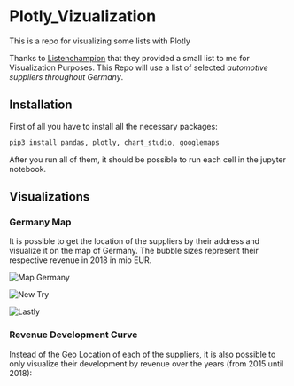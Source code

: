 # Plotly_Vizualization
This is a repo for visualizing some lists with Plotly

Thanks to [Listenchampion](https://www.listenchampion.de) that they provided a small list to me for Visualization Purposes. This Repo will use a list of selected *automotive suppliers throughout Germany*. 

## Installation 

First of all you have to install all the necessary packages: 

``` python
pip3 install pandas, plotly, chart_studio, googlemaps
```
After you run all of them, it should be possible to run each cell in the jupyter notebook.

## Visualizations

### Germany Map
It is possible to get the location of the suppliers by their address and visualize it on the map of Germany. The bubble sizes represent their respective revenue in 2018 in mio EUR.

![Map Germany]("https://plotly.com/~lenlehm/13.embed")

![New Try]("https://plotly.com/~lenlehm/13/#/")

![Lastly]("image.PNG")


### Revenue Development Curve
Instead of the Geo Location of each of the suppliers, it is also possible to only visualize their development by revenue over the years (from 2015 until 2018): 

